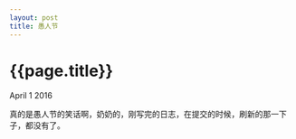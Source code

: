 ```yaml
---
layout: post
title: 愚人节
---
```


{{page.title}}
=====
<p class="meta">April 1 2016</p>

真的是愚人节的笑话啊，奶奶的，刚写完的日志，在提交的时候，刷新的那一下子，都没有了。

